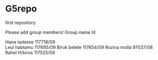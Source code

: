 # G5repo
first repository 

Please add group members!
Group name                 Id

Hana tadesse						117718/09			
Leul habtamu						117685/09
Biruk  belete						117654/09 
Rozina molla						97037/08
Rahel H/kiros						117525/09
